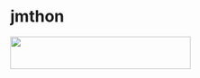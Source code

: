 # jmthon

<p align="left"><a href="https://heroku.com/deploy?template=https://github.com/AbdTeam145/music"> <img src="https://img.shields.io/badge/Deploy%20To%20Heroku-purple?style=for-the-badge&logo=heroku" width="320" height="58.45"/></a></p>
